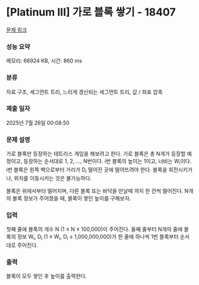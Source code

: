# [Platinum III] 가로 블록 쌓기 - 18407 

[문제 링크](https://www.acmicpc.net/problem/18407) 

### 성능 요약

메모리: 66924 KB, 시간: 860 ms

### 분류

자료 구조, 세그먼트 트리, 느리게 갱신되는 세그먼트 트리, 값 / 좌표 압축

### 제출 일자

2025년 7월 26일 00:08:50

### 문제 설명

<p>가로 블록만 등장하는 테트리스 게임을 해보려고 한다. 가로 블록은 총 N개가 등장할 예정이고, 등장하는 순서대로 1, 2, ..., N번이다. i번 블록의 높이는 1이고, 너비는 W<sub>i</sub>이다. i번 블록은 왼쪽 벽으로부터 거리가 D<sub>i</sub> 떨어진 곳에 떨어뜨려야 한다. 블록을 회전시키거나, 위치를 이동시키는 것은 불가능하다.</p>

<p>블록은 위에서부터 떨어지며, 다른 블록 또는 바닥을 만날때 까지 한 칸씩 떨어진다. N개의 블록 정보가 주어졌을 때, 블록이 쌓인 높이를 구해보자.</p>

### 입력 

 <p>첫째 줄에 블록의 개수 N (1 ≤ N ≤ 100,000)이 주어진다. 둘째 줄부터 N개의 줄에 블록의 정보 W<sub>i</sub>, D<sub>i</sub> (1 ≤ W<sub>i</sub>, D<sub>i</sub> ≤ 1,000,000,000)가 한 줄에 하나씩 1번 블록부터 순서대로 주어진다.</p>

### 출력 

 <p>블록이 모두 쌓인 후 높이를 출력한다.</p>

